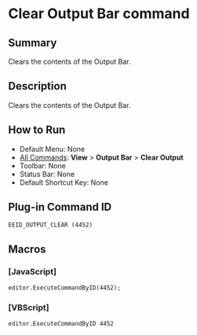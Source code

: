 # Clear Output Bar command

## Summary

Clears the contents of the Output Bar.

## Description

Clears the contents of the Output Bar.

## How to Run

- Default Menu: None
- [All Commands](../tools/all_commands): **View** >
**Output Bar** >
**Clear Output**
- Toolbar: None
- Status Bar: None
- Default Shortcut Key: None

## Plug-in Command ID

```
EEID_OUTPUT_CLEAR (4452)```

## Macros

### \[JavaScript\]

```
editor.ExecuteCommandByID(4452);
```

### \[VBScript\]

```
editor.ExecuteCommandByID 4452
```
